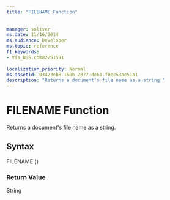 ```yaml
---
title: "FILENAME Function"
 
 
manager: soliver
ms.date: 11/16/2014
ms.audience: Developer
ms.topic: reference
f1_keywords:
- Vis_DSS.chm82251591
 
localization_priority: Normal
ms.assetid: 03423eb8-160b-2877-de61-f0cc53ae51a1
description: "Returns a document's file name as a string."
---
```


# FILENAME Function

Returns a document's file name as a string.
  
## Syntax

FILENAME ()
  
### Return Value

String
  


